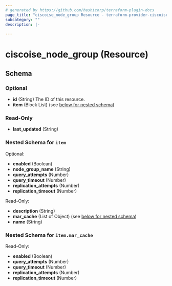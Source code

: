 ```yaml
---
# generated by https://github.com/hashicorp/terraform-plugin-docs
page_title: "ciscoise_node_group Resource - terraform-provider-ciscoise"
subcategory: ""
description: |-
  
---
```


# ciscoise_node_group (Resource)





<!-- schema generated by tfplugindocs -->
## Schema

### Optional

- **id** (String) The ID of this resource.
- **item** (Block List) (see [below for nested schema](#nestedblock--item))

### Read-Only

- **last_updated** (String)

<a id="nestedblock--item"></a>
### Nested Schema for `item`

Optional:

- **enabled** (Boolean)
- **node_group_name** (String)
- **query_attempts** (Number)
- **query_timeout** (Number)
- **replication_attempts** (Number)
- **replication_timeout** (Number)

Read-Only:

- **description** (String)
- **mar_cache** (List of Object) (see [below for nested schema](#nestedatt--item--mar_cache))
- **name** (String)

<a id="nestedatt--item--mar_cache"></a>
### Nested Schema for `item.mar_cache`

Read-Only:

- **enabled** (Boolean)
- **query_attempts** (Number)
- **query_timeout** (Number)
- **replication_attempts** (Number)
- **replication_timeout** (Number)


